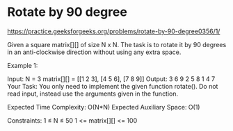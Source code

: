 # Rotate by 90 degree


https://practice.geeksforgeeks.org/problems/rotate-by-90-degree0356/1/

Given a square matrix[][] of size N x N. The task is to rotate it by 90 degrees in an anti-clockwise direction without using any extra space.

Example 1:

Input:
N = 3
matrix[][] = [[1 2 3],
              [4 5 6],
              [7 8 9]]
Output:
3 6 9 
2 5 8 
1 4 7
Your Task:
You only need to implement the given function rotate(). Do not read input, instead use the arguments given in the function. 

Expected Time Complexity: O(N*N)
Expected Auxiliary Space: O(1)

Constraints:
1 ≤ N ≤ 50
1 <= matrix[][] <= 100
